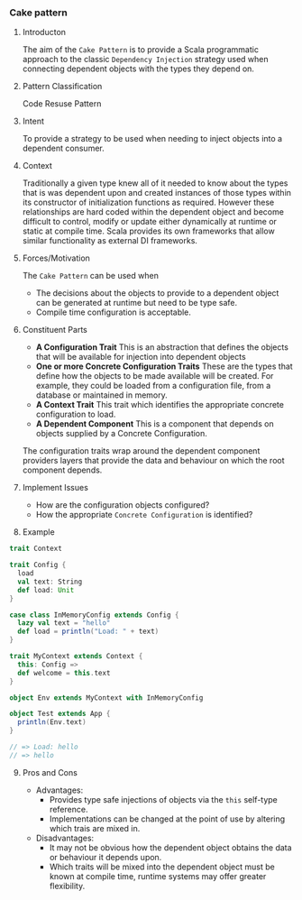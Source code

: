 ### Cake pattern

1. Introducton

   The aim of the `Cake Pattern` is to provide a Scala programmatic approach to the classic `Dependency Injection` strategy used when connecting dependent objects with the types they depend on.

2. Pattern Classification

   Code Resuse Pattern

3. Intent

   To provide a strategy to be used when needing to inject objects into a dependent consumer.

4. Context

   Traditionally a given type knew all of it needed to know about the types that is was dependent upon and created instances of those types within its constructor of initialization functions as required. However these relationships are hard coded within the dependent object and become difficult to control, modify or update either dynamically at runtime or static at compile time. Scala provides its own frameworks that allow similar functionality as external DI frameworks.

5. Forces/Motivation

   The `Cake Pattern` can be used when
   * The decisions about the objects to provide to a dependent object can be generated at runtime but need to be type safe.
   * Compile time configuration is acceptable.

6. Constituent Parts

   * **A Configuration Trait** This is an abstraction that defines the objects that will be available for injection into dependent objects
   * **One or more Concrete Configuration Traits** These are the types that define how the objects to be made available will be created. For example, they could be loaded from a configuration file, from a database or maintained in memory.
   * **A Context Trait** This trait which identifies the appropriate concrete configuration to load.
   * **A Dependent Component** This is a component that depends on objects supplied by a Concrete Configuration.

   The configuration traits wrap around the dependent component providers layers that provide the data and behaviour on which the root component depends.

7. Implement Issues

   * How are the configuration objects configured?
   * How the appropriate `Concrete Configuration` is identified?

8. Example

  ```scala
  trait Context

  trait Config {
    load
    val text: String
    def load: Unit
  }

  case class InMemoryConfig extends Config {
    lazy val text = "hello"
    def load = println("Load: " + text)
  }

  trait MyContext extends Context {
    this: Config =>
    def welcome = this.text
  }

  object Env extends MyContext with InMemoryConfig

  object Test extends App {
    println(Env.text)
  }

  // => Load: hello
  // => hello
  ```

9. Pros and Cons

   * Advantages:
     + Provides type safe injections of objects via the `this` self-type reference.
     + Implementations can be changed at the point of use by altering which trais are mixed in.
   * Disadvantages:
     + It may not be obvious how the dependent object obtains the data or behaviour it depends upon.
     + Which traits will be mixed into the dependent object must be known at compile time, runtime systems may offer greater flexibility.

